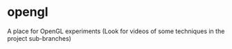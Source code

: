 # opengl
A place for OpenGL experiments (Look for videos of some techniques in the project sub-branches)

